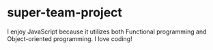 # super-team-project
I enjoy JavaScript because it utilizes both Functional programming and Object-oriented programming.
I love coding!